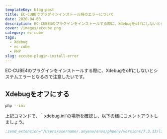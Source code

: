 ```yaml
---
templateKey: blog-post
title: EC-CUBEでプラグインインストール時のエラーについて
date: 2020-04-03
description: EC-CUBE4のプラグインをインストールする際に、Xdebugをoffにしないとシステムエラーとなるので注意したいです。
cover: /images/eccube.png
category: ec-cube
tags:
  - Xdebug
  - ec-cube
  - PHP
slug: eccube-plugin-install-error
---
```


EC-CUBE4のプラグインをインストールする際に、Xdebugをoffにしないとシステムエラーとなるので注意したいです。

## Xdebugをオフにする

```bash
php --ini
```

上記コマンドで、｀xdebug.ini`の場所を確認し、以下の様にコメントアウトしましょう。

```xdebug.ini
;zend_extension="/Users/username/.anyenv/envs/phpenv/versions/7.3.13/lib/php/extensions/no-debug-non-zts-20180731/xdebug.so"
```
